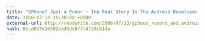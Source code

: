 ```yaml
---
title: "GPhone? Just a Rumor - The Real Story Is The Android Developer Revolt"
date: 2008-07-14 15:30:00 +0000
external-url: http://readwrite.com/2008/07/13/gphone_rumors_and_android_developers_revolt
hash: 0ccd0d7e36882aad5de8ffc4f28cb14a
---
```




